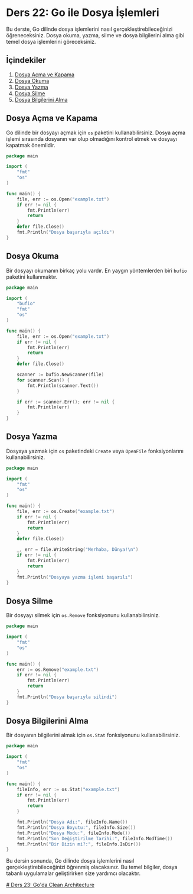# Ders 22: Go ile Dosya İşlemleri

Bu derste, Go dilinde dosya işlemlerini nasıl gerçekleştirebileceğinizi öğreneceksiniz. Dosya okuma, yazma, silme ve dosya bilgilerini alma gibi temel dosya işlemlerini göreceksiniz.

## İçindekiler

1. [Dosya Açma ve Kapama](#dosya-açma-ve-kapama)
2. [Dosya Okuma](#dosya-okuma)
3. [Dosya Yazma](#dosya-yazma)
4. [Dosya Silme](#dosya-silme)
5. [Dosya Bilgilerini Alma](#dosya-bilgilerini-alma)

## Dosya Açma ve Kapama

Go dilinde bir dosyayı açmak için `os` paketini kullanabilirsiniz. Dosya açma işlemi sırasında dosyanın var olup olmadığını kontrol etmek ve dosyayı kapatmak önemlidir.

```go
package main

import (
    "fmt"
    "os"
)

func main() {
    file, err := os.Open("example.txt")
    if err != nil {
        fmt.Println(err)
        return
    }
    defer file.Close()
    fmt.Println("Dosya başarıyla açıldı")
}
```

## Dosya Okuma

Bir dosyayı okumanın birkaç yolu vardır. En yaygın yöntemlerden biri `bufio` paketini kullanmaktır.

```go
package main

import (
    "bufio"
    "fmt"
    "os"
)

func main() {
    file, err := os.Open("example.txt")
    if err != nil {
        fmt.Println(err)
        return
    }
    defer file.Close()

    scanner := bufio.NewScanner(file)
    for scanner.Scan() {
        fmt.Println(scanner.Text())
    }

    if err := scanner.Err(); err != nil {
        fmt.Println(err)
    }
}
```

## Dosya Yazma

Dosyaya yazmak için `os` paketindeki `Create` veya `OpenFile` fonksiyonlarını kullanabilirsiniz.

```go
package main

import (
    "fmt"
    "os"
)

func main() {
    file, err := os.Create("example.txt")
    if err != nil {
        fmt.Println(err)
        return
    }
    defer file.Close()

    _, err = file.WriteString("Merhaba, Dünya!\n")
    if err != nil {
        fmt.Println(err)
        return
    }
    fmt.Println("Dosyaya yazma işlemi başarılı")
}
```

## Dosya Silme

Bir dosyayı silmek için `os.Remove` fonksiyonunu kullanabilirsiniz.

```go
package main

import (
    "fmt"
    "os"
)

func main() {
    err := os.Remove("example.txt")
    if err != nil {
        fmt.Println(err)
        return
    }
    fmt.Println("Dosya başarıyla silindi")
}
```

## Dosya Bilgilerini Alma

Bir dosyanın bilgilerini almak için `os.Stat` fonksiyonunu kullanabilirsiniz.

```go
package main

import (
    "fmt"
    "os"
)

func main() {
    fileInfo, err := os.Stat("example.txt")
    if err != nil {
        fmt.Println(err)
        return
    }

    fmt.Println("Dosya Adı:", fileInfo.Name())
    fmt.Println("Dosya Boyutu:", fileInfo.Size())
    fmt.Println("Dosya Modu:", fileInfo.Mode())
    fmt.Println("Son Değiştirilme Tarihi:", fileInfo.ModTime())
    fmt.Println("Bir Dizin mi?:", fileInfo.IsDir())
}
```

Bu dersin sonunda, Go dilinde dosya işlemlerini nasıl gerçekleştirebileceğinizi öğrenmiş olacaksınız. Bu temel bilgiler, dosya tabanlı uygulamalar geliştirirken size yardımcı olacaktır.


[# Ders 23: Go'da Clean Architecture](../ders23/README.md)